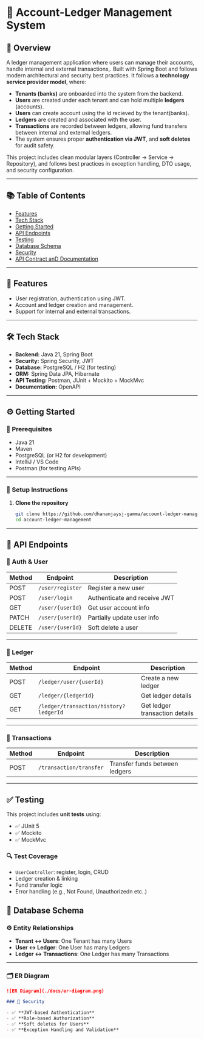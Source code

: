 # 🧾 Account-Ledger Management System

## 📖 Overview

A ledger management application where users can manage their accounts, handle internal and external transactions,. Built with Spring Boot and follows modern architectural and security best practices. It follows a **technology service provider model**, where:

- **Tenants (banks)** are onboarded into the system from the backend.
- **Users** are created under each tenant and can hold multiple **ledgers** (accounts).
- **Users** can create account using the Id recieved by the tenant(banks).
- **Ledgers** are created and associated with the user.
- **Transactions** are recorded between ledgers, allowing fund transfers between internal and external ledgers.
- The system ensures proper **authentication via JWT**, and **soft deletes** for audit safety.

This project includes clean modular layers (Controller → Service → Repository), and follows best practices in exception handling, DTO usage, and security configuration.

---

## 📚 Table of Contents

- [Features](#-features)
- [Tech Stack](#-tech-stack)
- [Getting Started](#-getting-started)
- [API Endpoints](#-api-endpoints)
- [Testing](#-testing)
- [Database Schema](#-database-schema)
- [Security](#-security)
- [API Contract anD Documentation](#-api-contracts-and-documentation)

---

## 🚀 Features

- User registration, authentication using JWT.
- Account and ledger creation and management.
- Support for internal and external transactions.

---

## 🛠 Tech Stack

- **Backend:** Java 21, Spring Boot
- **Security:** Spring Security, JWT
- **Database:** PostgreSQL / H2 (for testing)
- **ORM:** Spring Data JPA, Hibernate
- **API Testing:** Postman, JUnit + Mockito + MockMvc
- **Documentation:** OpenAPI

---

## ⚙️ Getting Started

### 📌 Prerequisites

- Java 21
- Maven
- PostgreSQL (or H2 for development)
- IntelliJ / VS Code
- Postman (for testing APIs)

---

### 🚀 Setup Instructions

1. **Clone the repository**
   ```bash
   git clone https://github.com/dhananjaysj-gamma/account-ledger-management.git
   cd account-ledger-management

---

## 📩 API Endpoints

### 👤 Auth & User

| Method | Endpoint             | Description                    |
|--------|----------------------|--------------------------------|
| POST   | `/user/register`     | Register a new user            |
| POST   | `/user/login`        | Authenticate and receive JWT   |
| GET    | `/user/{userId}`     | Get user account info          |
| PATCH  | `/user/{userId}`     | Partially update user info     |
| DELETE | `/user/{userId}`     | Soft delete a user             |

---

### 📒 Ledger

| Method | Endpoint                                 | Description                      |
|--------|------------------------------------------|----------------------------------|         
| POST   | `/ledger/user/{userId}`                  | Create a new ledger              |
| GET    | `/ledger/{ledgerId}`                     | Get ledger details               |
| GET    | `/ledger/transaction/history?ledgerId`   | Get ledger transaction details   |

---

### 💸 Transactions

| Method | Endpoint                   | Description                        |
|--------|----------------------------|------------------------------------|
| POST   | `/transaction/transfer`   | Transfer funds between ledgers     |


---

## ✅ Testing

This project includes **unit tests** using:

- ✅ JUnit 5  
- ✅ Mockito  
- ✅ MockMvc  

### 🔍 Test Coverage

- `UserController`: register, login, CRUD
- Ledger creation & linking
- Fund transfer logic
- Error handling (e.g., Not Found, Unauthorizedn etc..)

## 🧩 Database Schema

### ⚙️ Entity Relationships

- **Tenant ↔ Users**: One Tenant has many Users  
- **User ↔ Ledger**: One User has many Ledgers  
- **Ledger ↔ Transactions**: One Ledger has many Transactions  

---

### 🗂️ ER Diagram

```markdown
![ER Diagram](./docs/er-diagram.png)

### 🔐 Security

- ✅ **JWT-based Authentication**  
- ✅ **Role-based Authorization**  
- ✅ **Soft deletes for Users**  
- ✅ **Exception Handling and Validation**

